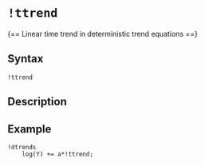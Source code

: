 # `!ttrend`

{== Linear time trend in deterministic trend equations ==}

## Syntax

    !ttrend

## Description

## Example

    !dtrends
        log(Y) += a*!ttrend;




